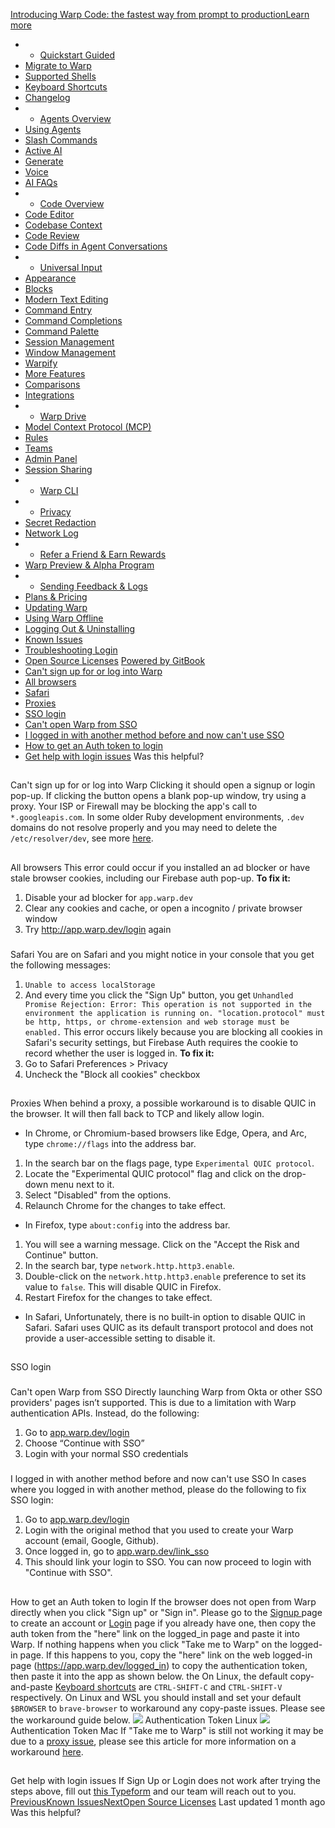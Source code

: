 [Introducing Warp Code: the fastest way from prompt to productionLearn more ](https://www.warp.dev/blog/introducing-warp-code-prompt-to-prod)
 * * [Quickstart Guided](/)
 * [Migrate to Warp](/getting-started/migrate-to-warp)
 * [Supported Shells](/getting-started/supported-shells)
 * [Keyboard Shortcuts](/getting-started/keyboard-shortcuts)
 * [Changelog](/getting-started/changelog)
 * * [Agents Overview](/agents/agents-overview)
 * [Using Agents](/agents/using-agents)
 * [Slash Commands](/agents/slash-commands)
 * [Active AI](/agents/active-ai)
 * [Generate](/agents/generate)
 * [Voice](/agents/voice)
 * [AI FAQs](/agents/ai-faqs)
 * * [Code Overview](/code/code-overview)
 * [Code Editor](/code/code-editor)
 * [Codebase Context](/code/codebase-context)
 * [Code Review](/code/code-review)
 * [Code Diffs in Agent Conversations](/code/reviewing-code)
 * * [Universal Input](/terminal/universal-input)
 * [Appearance](/terminal/appearance)
 * [Blocks](/terminal/blocks)
 * [Modern Text Editing](/terminal/editor)
 * [Command Entry](/terminal/entry)
 * [Command Completions](/terminal/command-completions)
 * [Command Palette](/terminal/command-palette)
 * [Session Management](/terminal/sessions)
 * [Window Management](/terminal/windows)
 * [Warpify](/terminal/warpify)
 * [More Features](/terminal/more-features)
 * [Comparisons](/terminal/comparisons)
 * [Integrations](/terminal/integrations-and-plugins)
 * * [Warp Drive](/knowledge-and-collaboration/warp-drive)
 * [Model Context Protocol (MCP)](/knowledge-and-collaboration/mcp)
 * [Rules](/knowledge-and-collaboration/rules)
 * [Teams](/knowledge-and-collaboration/teams)
 * [Admin Panel](/knowledge-and-collaboration/admin-panel)
 * [Session Sharing](/knowledge-and-collaboration/session-sharing)
 * * [Warp CLI](/developers/cli)
 * * [Privacy](/privacy/privacy)
 * [Secret Redaction](/privacy/secret-redaction)
 * [Network Log](/privacy/network-log)
 * * [Refer a Friend & Earn Rewards](/community/refer-a-friend)
 * [Warp Preview & Alpha Program](/community/warp-preview-and-alpha-program)
 * * [Sending Feedback & Logs](/support-and-billing/sending-us-feedback)
 * [Plans & Pricing](/support-and-billing/plans-and-pricing)
 * [Updating Warp](/support-and-billing/updating-warp)
 * [Using Warp Offline](/support-and-billing/using-warp-offline)
 * [Logging Out & Uninstalling](/support-and-billing/uninstalling-warp)
 * [Known Issues](/support-and-billing/known-issues)
 * [Troubleshooting Login](/support-and-billing/troubleshooting-login-issues)
 * [Open Source Licenses](/support-and-billing/licenses)
[Powered by GitBook](https://www.gitbook.com/?utm_source=content&utm_medium=trademark&utm_campaign=-MbqIgTw17KQvq_DQuRr)
 * [Can't sign up for or log into Warp](#cant-sign-up-for-or-log-into-warp)
 * [All browsers](#all-browsers)
 * [Safari](#safari)
 * [Proxies](#proxies)
 * [SSO login](#sso-login)
 * [Can't open Warp from SSO](#cant-open-warp-from-sso)
 * [I logged in with another method before and now can't use SSO](#i-logged-in-with-another-method-before-and-now-cant-use-sso)
 * [How to get an Auth token to login](#how-to-get-an-auth-token-to-login)
 * [Get help with login issues](#get-help-with-login-issues)
Was this helpful?
## 
[](#cant-sign-up-for-or-log-into-warp)
Can't sign up for or log into Warp
Clicking it should open a signup or login pop-up. If clicking the button opens a blank pop-up window, try using a proxy. Your ISP or Firewall may be blocking the app's call to `*.googleapis.com`.
In some older Ruby development environments, `.dev` domains do not resolve properly and you may need to delete the `/etc/resolver/dev`, see more [here](https://superuser.com/questions/1374892/dev-domains-dont-resolve).
## 
[](#all-browsers)
All browsers
This error could occur if you installed an ad blocker or have stale browser cookies, including our Firebase auth pop-up. **To fix it:**
 1. Disable your ad blocker for `app.warp.dev`
 2. Clear any cookies and cache, or open a incognito / private browser window
 3. Try <http://app.warp.dev/login> again
### 
[](#safari)
Safari
You are on Safari and you might notice in your console that you get the following messages:
 1. `Unable to access localStorage`
 2. And every time you click the "Sign Up" button, you get `Unhandled Promise Rejection: Error: This operation is not supported in the environment the application is running on. "location.protocol" must be http, https, or chrome-extension and web storage must be enabled.`
This error occurs likely because you are blocking all cookies in Safari's security settings, but Firebase Auth requires the cookie to record whether the user is logged in. **To fix it:**
 1. Go to Safari Preferences > Privacy
 2. Uncheck the "Block all cookies" checkbox
## 
[](#proxies)
Proxies
When behind a proxy, a possible workaround is to disable QUIC in the browser. It will then fall back to TCP and likely allow login.
 * In Chrome, or Chromium-based browsers like Edge, Opera, and Arc, type `chrome://flags` into the address bar.
 1. In the search bar on the flags page, type `Experimental QUIC protocol`.
 2. Locate the "Experimental QUIC protocol" flag and click on the drop-down menu next to it.
 3. Select "Disabled" from the options.
 4. Relaunch Chrome for the changes to take effect.
 * In Firefox, type `about:config` into the address bar.
 1. You will see a warning message. Click on the "Accept the Risk and Continue" button.
 2. In the search bar, type `network.http.http3.enable`.
 3. Double-click on the `network.http.http3.enable` preference to set its value to `false`. This will disable QUIC in Firefox.
 4. Restart Firefox for the changes to take effect.
 * In Safari, Unfortunately, there is no built-in option to disable QUIC in Safari. Safari uses QUIC as its default transport protocol and does not provide a user-accessible setting to disable it.
## 
[](#sso-login)
SSO login
### 
[](#cant-open-warp-from-sso)
Can't open Warp from SSO
Directly launching Warp from Okta or other SSO providers' pages isn’t supported. This is due to a limitation with Warp authentication APIs. Instead, do the following:
 1. Go to [app.warp.dev/login](http://app.warp.dev/login)
 2. Choose “Continue with SSO”
 3. Login with your normal SSO credentials
### 
[](#i-logged-in-with-another-method-before-and-now-cant-use-sso)
I logged in with another method before and now can't use SSO
In cases where you logged in with another method, please do the following to fix SSO login:
 1. Go to [app.warp.dev/login](http://app.warp.dev/login)
 2. Login with the original method that you used to create your Warp account (email, Google, Github).
 3. Once logged in, go to [app.warp.dev/link_sso](https://app.warp.dev/link_sso)
 4. This should link your login to SSO. You can now proceed to login with "Continue with SSO".
## 
[](#how-to-get-an-auth-token-to-login)
How to get an Auth token to login
If the browser does not open from Warp directly when you click "Sign up" or "Sign in". Please go to the [Signup ](https://app.warp.dev/signup)page to create an account or [Login](https://app.warp.dev/login) page if you already have one, then copy the auth token from the "here" link on the logged_in page and paste it into Warp.
If nothing happens when you click "Take me to Warp" on the logged-in page. If this happens to you, copy the "here" link on the web logged-in page (https://app.warp.dev/logged_in) to copy the authentication token, then paste it into the app as shown below.
the On Linux, the default copy-and-paste [Keyboard shortcuts](/getting-started/keyboard-shortcuts) are `CTRL-SHIFT-C` and `CTRL-SHIFT-V` respectively. On Linux and WSL you should install and set your default `$BROWSER` to `brave-browser` to workaround any copy-paste issues. Please see the workaround guide below.
![](https://docs.warp.dev/~gitbook/image?url=https%3A%2F%2F2297236823-files.gitbook.io%2F%7E%2Ffiles%2Fv0%2Fb%2Fgitbook-x-prod.appspot.com%2Fo%2Fspaces%252F-MbqIgTw17KQvq_DQuRr%252Fuploads%252Fgit-blob-7ffe106c39bee67b4de47eddcf0f27d4093bfb0d%252Fauth-token-demo.gif%3Falt%3Dmedia&width=768&dpr=4&quality=100&sign=3c9821d9&sv=2)
Authentication Token Linux
![](https://docs.warp.dev/~gitbook/image?url=https%3A%2F%2F2297236823-files.gitbook.io%2F%7E%2Ffiles%2Fv0%2Fb%2Fgitbook-x-prod.appspot.com%2Fo%2Fspaces%252F-MbqIgTw17KQvq_DQuRr%252Fuploads%252Fgit-blob-274f6892c157adc07e85a64f2d9ca0d2cd58577c%252Fauth-token-flow.png%3Falt%3Dmedia%26token%3Deb46d29b-2e8c-49d3-89b7-91b028615b99&width=768&dpr=4&quality=100&sign=484cbb50&sv=2)
Authentication Token Mac
If "Take me to Warp" is still not working it may be due to a [proxy issue](/support-and-billing/troubleshooting-login-issues#proxies), please see this article for more information on a workaround [here](https://embiid.blog/post/WARP-does-not-work-after-submitting-an-invite-code/).
## 
[](#get-help-with-login-issues)
Get help with login issues
If Sign Up or Login does not work after trying the steps above, fill out [this Typeform](https://warpdotdev.typeform.com/to/UnZu0akR?question=sign_up?utm_source=docs) and our team will reach out to you.
[PreviousKnown Issues](/support-and-billing/known-issues)[NextOpen Source Licenses](/support-and-billing/licenses)
Last updated 1 month ago
Was this helpful?